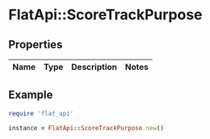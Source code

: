 # FlatApi::ScoreTrackPurpose

## Properties

| Name | Type | Description | Notes |
| ---- | ---- | ----------- | ----- |

## Example

```ruby
require 'flat_api'

instance = FlatApi::ScoreTrackPurpose.new()
```

